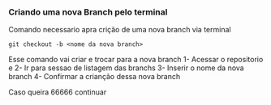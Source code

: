 ### Criando uma nova Branch pelo terminal

Comando necessario apra crição de uma nova branch via terminal
```
git checkout -b <nome da nova branch> 

```
Esse comando vai criar e trocar para a nova branch
1- Acessar o repositorio e
2- Ir para sessao de listagem das branchs
3- Inserir o nome da nova branch
4- Confirmar a crianção dessa nova branch

Caso queira  66666 continuar
